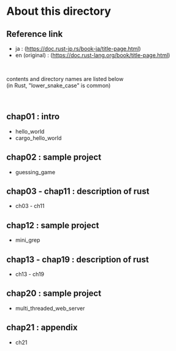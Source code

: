 # About this directory

## Reference link
- ja : (https://doc.rust-jp.rs/book-ja/title-page.html)
- en (original) : (https://doc.rust-lang.org/book/title-page.html)

<br>

contents and directory names are listed below <br>
(in Rust, "lower_snake_case" is common) <br>

<br>

## chap01 : intro
- hello_world
- cargo_hello_world

## chap02 : sample project
- guessing_game

## chap03 - chap11 : description of rust
- ch03 - ch11

## chap12 : sample project
- mini_grep

## chap13 - chap19 : description of rust
- ch13 - ch19

## chap20 : sample project
- multi_threaded_web_server

## chap21 : appendix
- ch21
